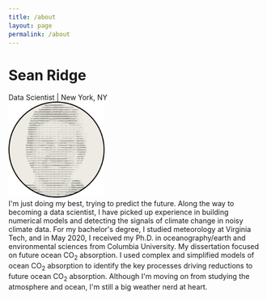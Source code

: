 ```yaml
---
title: /about
layout: page
permalink: /about
---
```

# Sean Ridge
Data Scientist | New York, NY
<br />
<img src="/assets/avatar.svg" alt="image" width="190" height="190" />
<br />
I'm just doing my best, trying to predict the future. Along the way to becoming a data scientist, I have picked up experience in building numerical models and detecting the signals of climate change in noisy climate data. For my bachelor's degree, I studied meteorology at Virginia Tech, and in May 2020, I received my Ph.D. in oceanography/earth and environmental sciences from Columbia University. My dissertation focused on future ocean CO<sub>2</sub> absorption. I used complex and simplified models of ocean CO<sub>2</sub> absorption to identify the key processes driving reductions to future ocean CO<sub>2</sub> absorption. Although I'm moving on from studying the atmosphere and ocean, I'm still a big weather nerd at heart.


